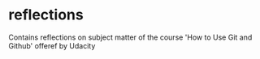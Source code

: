 # reflections
Contains reflections on subject matter of the course 'How to Use Git and Github' offeref by Udacity 

